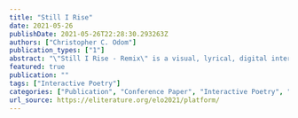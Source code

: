 ```yaml
---
title: "Still I Rise"
date: 2021-05-26
publishDate: 2021-05-26T22:28:30.293263Z
authors: ["Christopher C. Odom"]
publication_types: ["1"]
abstract: "\"Still I Rise - Remix\" is a visual, lyrical, digital interactive fight song for civic action for the  Black Lives Matter social justice and social change movement. Created during and by the stressors intensified from the global pandemic, this JavaScript interactive poetry remix embraces the digital activism made exponential during the pandemic through the platformization of counternarratives. The remix blends multiple digital mediums with cultural artifacts of the past and present to weave together a rhetorical and semiotic interactive experience that enlightens society and uplifts the human spirit. Through multimodality and intertextuality, \"Still I Rise - Remix\" exploits the aesthetics of the digital interactive experience through multiple artistic forms of expression, including code, video, audio, and hypertext. This COVID E-Lit interactive exhibition is a multimodal expression and declarative statement for the  Black Lives Matter movement which embodies the spirit of change, inclusion, and social justice. \"The medium is the message.\" Experience \"Still I Rise - Remix.\""
featured: true
publication: ""
tags: ["Interactive Poetry"]
categories: ["Publication", "Conference Paper", "Interactive Poetry", "Remix"]
url_source: https://eliterature.org/elo2021/platform/
---
```

